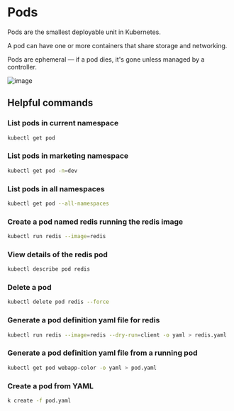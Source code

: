 # Pods

Pods are the smallest deployable unit in Kubernetes.

A pod can have one or more containers that share storage and networking.

Pods are ephemeral — if a pod dies, it's gone unless managed by a controller.

![image](https://github.com/user-attachments/assets/5377a21d-5611-47f3-951b-b5fc5b325b33)

## Helpful commands

### List pods in current namespace
```bash
kubectl get pod
```

### List pods in marketing namespace
```bash
kubectl get pod -n=dev
```

### List pods in all namespaces
```bash
kubectl get pod --all-namespaces
```

### Create a pod named redis running the redis image
```bash
kubectl run redis --image=redis
```

### View details of the redis pod
```bash
kubectl describe pod redis
```

### Delete a pod
```bash
kubectl delete pod redis --force
```

### Generate a pod definition yaml file for redis
```bash
kubectl run redis --image=redis --dry-run=client -o yaml > redis.yaml
```

### Generate a pod definition yaml file from a running pod
```bash
kubectl get pod webapp-color -o yaml > pod.yaml
```

### Create a pod from YAML
```bash
k create -f pod.yaml
```
